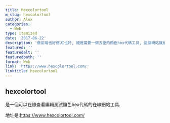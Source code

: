```yaml
---
title: hexcolortool
m_slug: hexcolortool
author: Alex
categories:
  - Web
type: itemized
date: '2017-06-22'
description: '做前端也好做UI也好, 總是需要一個方便的顏色hex代碼工具, 這個網站就是幹這個事情的'
featured: ''
featuredalt: ''
featuredpath: ''
format: Web
link: 'https://www.hexcolortool.com/'
linktitle: hexcolortool
---
```

## hexcolortool 

是一個可以在線查看編輯測試顏色hex代碼的在線網站工具.

地址是:<https://www.hexcolortool.com/>
